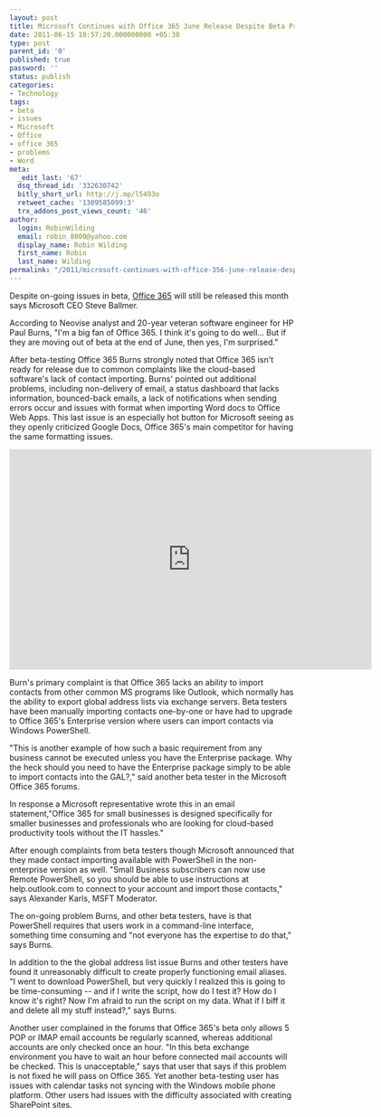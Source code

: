 ```yaml
---
layout: post
title: Microsoft Continues with Office 365 June Release Despite Beta Problems
date: 2011-06-15 10:57:20.000000000 +05:30
type: post
parent_id: '0'
published: true
password: ''
status: publish
categories:
- Technology
tags:
- beta
- issues
- Microsoft
- Office
- office 365
- problems
- Word
meta:
  _edit_last: '67'
  dsq_thread_id: '332630742'
  bitly_short_url: http://j.mp/l5493o
  retweet_cache: '1309585099:3'
  trx_addons_post_views_count: '46'
author:
  login: RobinWilding
  email: robin_8000@yahoo.com
  display_name: Robin Wilding
  first_name: Robin
  last_name: Wilding
permalink: "/2011/microsoft-continues-with-office-356-june-release-despite-beta-problems/"
---
```

<p>Despite on-going issues in beta, <a href="http://office365.com/">Office 365</a> will still be released this month says Microsoft CEO Steve Ballmer. </p>
<p>According to Neovise analyst and 20-year veteran software engineer for HP Paul Burns, "I'm a big fan of Office 365. I think it's going to do well... But if they are moving out of beta at the end of June, then yes, I'm surprised."</p>
<p>After beta-testing Office 365 Burns strongly noted that Office 365 isn't ready for release due to common complaints like the cloud-based software's lack of contact importing. Burns' pointed out additional problems, including non-delivery of email, a status dashboard that lacks information, bounced-back emails, a lack of notifications when sending errors occur and issues with format when importing Word docs to Office Web Apps. This last issue is an especially hot button for Microsoft seeing as they openly criticized Google Docs, Office 365's main competitor for having the same formatting issues.</p>

<p><iframe width="640" height="390" src="http://www.youtube.com/embed/7SGp9pA9cAY" frameborder="0" allowfullscreen></iframe></p>
<p>Burn's primary complaint is that Office 365 lacks an ability to import contacts from other common MS programs like Outlook, which normally has the ability to export global address lists via exchange servers. Beta testers have been manually importing contacts one-by-one or have had to upgrade to Office 365's Enterprise version where users can import contacts via Windows PowerShell. </p>
<p>"This is another example of how such a basic requirement from any business cannot be executed unless you have the Enterprise package. Why the heck should you need to have the Enterprise package simply to be able to import contacts into the GAL?," said another beta tester in the Microsoft Office 365 forums. </p>
<p>In response a Microsoft representative wrote this in an email statement,"Office 365 for small businesses is designed specifically for smaller businesses and professionals who are looking for cloud-based productivity tools without the IT hassles."</p>
<p>After enough complaints from beta testers though Microsoft announced that they made contact importing available with PowerShell in the non-enterprise version as well. "Small Business subscribers can now use Remote PowerShell, so you should be able to use instructions at help.outlook.com to connect to your account and import those contacts," says Alexander Karls, MSFT Moderator. </p>
<p>The on-going problem Burns, and other beta testers, have is that PowerShell requires that users work in a command-line interface, something time consuming and "not everyone has the expertise to do that," says Burns.</p>
<p>In addition to the the global address list issue Burns and other testers have found it unreasonably difficult to create properly functioning email aliases. "I went to download PowerShell, but very quickly I realized this is going to be time-consuming -- and if I write the script, how do I test it? How do I know it's right? Now I'm afraid to run the script on my data. What if I biff it and delete all my stuff instead?," says Burns.</p>
<p>Another user complained in the forums that Office 365's beta only allows 5 POP or IMAP email accounts be regularly scanned, whereas additional accounts are only checked once an hour. "In this beta exchange environment you have to wait an hour before connected mail accounts will be checked. This is unacceptable," says that user that says if this problem is not fixed he will pass on Office 365. Yet another beta-testing user has issues with calendar tasks not syncing with the Windows mobile phone platform. Other users had issues with the difficulty associated with creating SharePoint sites.</p>
